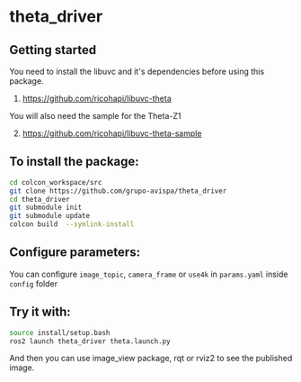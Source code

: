 # theta_driver

## Getting started

You need to install the libuvc and it's dependencies before using this package.

1. <https://github.com/ricohapi/libuvc-theta>

You will also need the sample for the Theta-Z1

2. <https://github.com/ricohapi/libuvc-theta-sample>

## To install the package:

```bash
cd colcon_workspace/src
git clone https://github.com/grupo-avispa/theta_driver
cd theta_driver
git submodule init
git submodule update
colcon build  --symlink-install
```

## Configure parameters:
You can configure `image_topic`, `camera_frame` or `use4k` in `params.yaml` inside `config` folder

## Try it with:

```bash
source install/setup.bash
ros2 launch theta_driver theta.launch.py 
```

And then you can use image_view package, rqt or rviz2 to see the published image.

